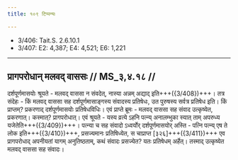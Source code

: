 ```yaml
---
title: १०९ टिप्पन्यः

---
```

- 3/406: Tait.S. 2.6.10.1
- 3/407: E2: 4,387; E4: 4,521; E6: 1,221

____________________________________________


## प्रागपरोधान् मलवद् वाससः // MS_३,४.१८ //

दर्शपूर्णमासयोः श्रूयते - मलवद् वाससा न संवदेत्, नास्या अन्नम् अद्याद् इति+++({3/408})+++। तत्र संदेहः - किं मलवद् वाससा सह दर्शपूर्णमासाङ्गस्य संवादस्य प्रतिषेधः, उत पुरुषस्य सर्वत्र प्रतिषेध इति। किं प्राप्तम्? प्रकरणाद् दर्शपूर्णमासयोः प्रतिषेधविधिः।
एवं प्राप्ते ब्रूमः - मलवद् वाससा सह संवाद उत्कृष्येत, प्रकरणात्। कस्मात्? प्रागपरोधात्। एवं श्रूयते - यस्य व्रत्ये ऽहनि पत्न्य् अनालम्भुका स्यात् ताम् अपरुध्य यजेतेति+++({3/409})+++। पत्न्या च सह संवादो ऽध्वर्योर् दर्शपूर्णमासयोर् अस्ति - पत्नि पत्न्य् एष ते लोक इति+++({3/410})+++, प्रसज्यमानः प्रतिषिध्येत, स चाप्राप्त [३२६]+++({3/411})+++ एव प्रागपरोधाद् अपनीयतां यागम् अनुतिष्ठताम्, कथं संवादः प्रसज्येत? यतः प्रतिषेधम् अर्हेत्। तस्माद् उत्कृष्येत मलवद् वाससा सह संवादः।
